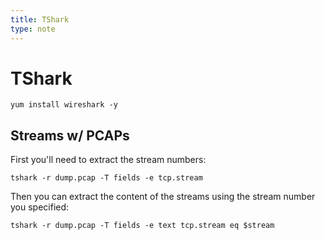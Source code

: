 ```yaml
---
title: TShark
type: note
---
```


# TShark

```
yum install wireshark -y
```

## Streams w/ PCAPs

First you'll need to extract the stream numbers:

```
tshark -r dump.pcap -T fields -e tcp.stream
```

Then you can extract the content of the streams using the stream number you specified:

```
tshark -r dump.pcap -T fields -e text tcp.stream eq $stream
```

